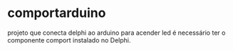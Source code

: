 # comportarduino
projeto que conecta delphi ao arduino para acender led
é necessário ter o componente comport instalado no Delphi.
